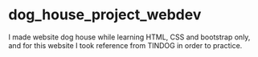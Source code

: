 # dog_house_project_webdev
I made website dog house while learning HTML, CSS and bootstrap only, and for this website I took reference from TINDOG in order to practice. 
